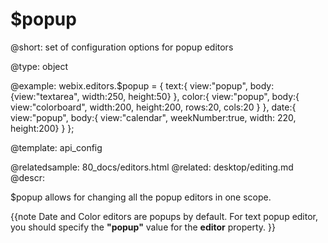 $popup
=============


@short: set of configuration options for popup editors

@type: object

@example:
   webix.editors.$popup = {
        text:{
            view:"popup", 
            body:{view:"textarea", width:250, height:50}
        },
        color:{
            view:"popup",
            body:{ view:"colorboard", width:200, height:200, rows:20, cols:20 }
        },
        date:{
            view:"popup",
            body:{ view:"calendar", weekNumber:true, width: 220, height:200}
        }
    };

@template:	api_config

@relatedsample: 
	80_docs/editors.html
@related:
	desktop/editing.md
@descr:

$popup allows for changing all the popup editors in one scope. 

{{note
Date and Color editors are popups by default. For text popup editor, you should specify the **"popup"** value for the **editor** property. 
}}


